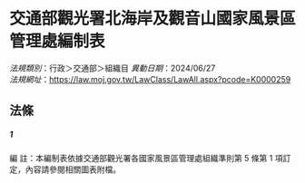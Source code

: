 # 交通部觀光署北海岸及觀音山國家風景區管理處編制表

*法規類別*：行政＞交通部＞組織目
*異動日期*：2024/06/27  
*法規網址*：https://law.moj.gov.tw/LawClass/LawAll.aspx?pcode=K0000259



## 法條
##### 1
編      註：本編制表依據交通部觀光署各國家風景區管理處組織準則第 5 條第 1 項訂定，內容請參閱相關圖表附檔。



